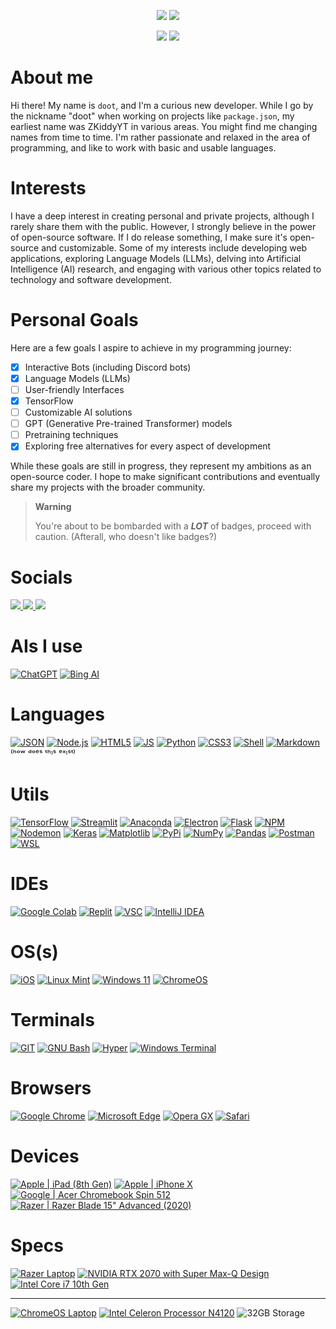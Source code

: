 <p align="center">
  <a href="https://github.com/DenverCoder1/readme-typing-svg"><img src="https://readme-typing-svg.demolab.com?font=Jost&weight=450&duration=2500&pause=250&center=true&vCenter=true&multiline=true&repeat=true&width=435&height=135&lines=Hello+World!+I'm+doot!;I'm+a+curious+new+developer.;I+mainly+use+Python+in+my+code.;However+I+also+am+known+to+use%3A;JavaScript%2C+Node.JS%2C+CSS%2C+HTML%2C+and+more."></a>
  <a><img src="https://github-profile-trophy.vercel.app/?username=doot9215"></a>
</p>
<p align="center">
	<a><img src="https://github.com/doot9215/doot9215/assets/48828036/e54fe3de-a157-4c5c-b958-916f5f7f66d6"></a>
	<img src="https://github.com/doot9215/doot9215/assets/48828036/f7f19de0-d87e-447e-b611-43c5382d2437">
</p>

# About me
Hi there! My name is `doot`, and I'm a curious new developer. While I go by the nickname "doot" when working on projects like `package.json`, my earliest name was ZKiddyYT in various areas. You might find me changing names from time to time. I'm rather passionate and relaxed in the area of programming, and like to work with basic and usable languages.

# Interests
I have a deep interest in creating personal and private projects, although I rarely share them with the public. However, I strongly believe in the power of open-source software. If I do release something, I make sure it's open-source and customizable. Some of my interests include developing web applications, exploring Language Models (LLMs), delving into Artificial Intelligence (AI) research, and engaging with various other topics related to technology and software development.

# Personal Goals
Here are a few goals I aspire to achieve in my programming journey:
- [x] Interactive Bots (including Discord bots)
- [x] Language Models (LLMs)
- [ ] User-friendly Interfaces
- [x] TensorFlow
- [ ] Customizable AI solutions
- [ ] GPT (Generative Pre-trained Transformer) models
- [ ] Pretraining techniques
- [x] Exploring free alternatives for every aspect of development

While these goals are still in progress, they represent my ambitions as an open-source coder. I hope to make significant contributions and eventually share my projects with the broader community.

> **Warning**
> 
> You're about to be bombarded with a ***LOT*** of badges, proceed with caution. (Afterall, who doesn't like badges?)
# Socials
<a href="https://mail.google.com/mail/u/0/?fs=1&tf=cm&source=mailto&to=zayan.kiddy@gmail.com">
<img src="https://img.shields.io/badge/Gmail-D14836?style=for-the-badge&logo=gmail&logoColor=white">
</a>
<a href="https://discord.gg/F7wXcGJz">
<img src="https://img.shields.io/badge/Discord-5865F2?style=for-the-badge&logo=discord&logoColor=white">
</a>
<a href="https://reddit.com/u/lolthenubnub"><img src="https://img.shields.io/badge/Reddit-FF4500?style=for-the-badge&logo=reddit&logoColor=white"></a>

# AIs I use
[![ChatGPT](https://img.shields.io/badge/chatGPT-74aa9c?style=for-the-badge&logo=openai&logoColor=white)](https://chat.openai.com)
[![Bing AI](https://img.shields.io/badge/Bing%20AI-258FFA?style=for-the-badge&logo=Microsoft%20Bing&logoColor=white)](https://bing.com/chat)
# Languages
[![JSON](https://img.shields.io/badge/json-5E5C5C?style=for-the-badge&logo=json&logoColor=white)](https://www.json.org/)
[![Node.js](https://img.shields.io/badge/Node.js-339933?style=for-the-badge&logo=nodedotjs&logoColor=white)](https://nodejs.org/en)
[![HTML5](https://img.shields.io/badge/HTML5-E34F26?style=for-the-badge&logo=html5&logoColor=white)](https://html.com/)
[![JS](https://img.shields.io/badge/JavaScript-323330?style=for-the-badge&logo=javascript&logoColor=F7DF1E)](https://www.javascript.com/)
[![Python](https://img.shields.io/badge/Python-FFD43B?style=for-the-badge&logo=python&logoColor=blue)](https://www.python.org/)
[![CSS3](https://img.shields.io/badge/css3-%231572B6.svg?style=for-the-badge&logo=css3&logoColor=white)](https://css3.com/)
[![Shell](https://img.shields.io/badge/Shell_Script-121011?style=for-the-badge&logo=gnu-bash&logoColor=white)](https://www.shellscript.sh/)
[![Markdown](https://img.shields.io/badge/markdown-%23000000.svg?style=for-the-badge&logo=markdown&logoColor=white)](https://www.markdownguide.org/)
<a>⁽ʰᵒʷ ᵈᵒᵉˢ ᵗʰᶦˢ ᵉˣᶦˢᵗ⁾</a>

# Utils
[![TensorFlow](https://img.shields.io/badge/TensorFlow-FF6F00?style=for-the-badge&logo=TensorFlow&logoColor=white)](https://www.tensorflow.org/)
[![Streamlit](https://img.shields.io/badge/Streamlit-FF4B4B?style=for-the-badge&logo=Streamlit&logoColor=white)](https://streamlit.io/)
[![Anaconda](https://camo.githubusercontent.com/b92df6010fa9372dafa7b14aa96fe86d6a8c9175fbc8253b3c044aaa004ecf7e/68747470733a2f2f696d672e736869656c64732e696f2f62616467652f416e61636f6e64612d2532333434413833332e7376673f7374796c653d666f722d7468652d6261646765266c6f676f3d616e61636f6e6461266c6f676f436f6c6f723d7768697465)](https://www.anaconda.com/)
[![Electron](https://camo.githubusercontent.com/7fdbabca7249452643df5e88d7de38d26e94b5ed832defbeb9fd374a76805de4/68747470733a2f2f696d672e736869656c64732e696f2f62616467652f456c656374726f6e2d3139313937303f7374796c653d666f722d7468652d6261646765266c6f676f3d456c656374726f6e266c6f676f436f6c6f723d7768697465)](https://www.electronjs.org/)
[![Flask](https://camo.githubusercontent.com/43c40e9f61f01e780f4cfed5dafda9e3494310ba1b6ea11e20c4949e556a47c3/68747470733a2f2f696d672e736869656c64732e696f2f62616467652f666c61736b2d2532333030302e7376673f7374796c653d666f722d7468652d6261646765266c6f676f3d666c61736b266c6f676f436f6c6f723d7768697465)](https://flask.palletsprojects.com/en/2.3.x/)
[![NPM](https://camo.githubusercontent.com/e1d814ec600df8dc2af0c6a144e7b8578e6803f9ec855f5a829f140409db7788/68747470733a2f2f696d672e736869656c64732e696f2f62616467652f4e504d2d2532334342333833372e7376673f7374796c653d666f722d7468652d6261646765266c6f676f3d6e706d266c6f676f436f6c6f723d7768697465)](https://www.npmjs.com/)
[![Nodemon](https://camo.githubusercontent.com/b8461917fc768add9be8322c0549d8793830a941d32dc3b3d18fa5236b80768c/68747470733a2f2f696d672e736869656c64732e696f2f62616467652f4e4f44454d4f4e2d2532333332333333302e7376673f7374796c653d666f722d7468652d6261646765266c6f676f3d6e6f64656d6f6e266c6f676f436f6c6f723d25424244454144)](https://nodemon.io/)
[![Keras](https://img.shields.io/badge/Keras-FF0000?style=for-the-badge&logo=keras&logoColor=white)](https://keras.io/)
[![Matplotlib](https://img.shields.io/badge/Matplotlib-%23ffffff.svg?style=for-the-badge&logo=Matplotlib&logoColor=black)](https://matplotlib.org/)
[![PyPi](https://img.shields.io/badge/pypi-3775A9?style=for-the-badge&logo=pypi&logoColor=white)](https://pypi.org/)
[![NumPy](https://img.shields.io/badge/numpy-%23013243.svg?style=for-the-badge&logo=numpy&logoColor=white)](https://numpy.org/)
[![Pandas](https://img.shields.io/badge/pandas-%23150458.svg?style=for-the-badge&logo=pandas&logoColor=white)](https://pandas.pydata.org/)
[![Postman](https://img.shields.io/badge/Postman-FF6C37?style=for-the-badge&logo=postman&logoColor=white)](https://www.postman.com/)
[![WSL](https://img.shields.io/badge/WSL-0a97f5?style=for-the-badge&logo=linux&logoColor=white)](https://learn.microsoft.com/en-us/windows/wsl/about)

# IDEs
[![Google Colab](https://img.shields.io/badge/Colab-F9AB00?style=for-the-badge&logo=googlecolab&color=525252)](https://colab.google/)
[![Replit](https://img.shields.io/badge/replit-667881?style=for-the-badge&logo=replit&logoColor=white)](https://repl.it/)
[![VSC](https://img.shields.io/badge/VSCode-0078D4?style=for-the-badge&logo=visual%20studio%20code&logoColor=white)](https://code.visualstudio.com/)
[![IntelliJ IDEA](https://img.shields.io/badge/IntelliJIDEA-000000.svg?style=for-the-badge&logo=intellij-idea&logoColor=white)](https://www.jetbrains.com/idea/)
  
# OS(s)
[![iOS](https://img.shields.io/badge/iOS-000000?style=for-the-badge&logo=ios&logoColor=white)](https://www.apple.com/ios)
[![Linux Mint](https://img.shields.io/badge/Linux_Mint-87CF3E?style=for-the-badge&logo=linux-mint&logoColor=white)](https://linuxmint.com/)
[![Windows 11](https://img.shields.io/badge/Windows_11-0078d4?style=for-the-badge&logo=windows-11&logoColor=white)](https://www.microsoft.com/en-us/windows/windows-11)
[![ChromeOS](https://img.shields.io/badge/chrome%20os-3d89fc?style=for-the-badge&logo=google%20chrome&logoColor=white)](https://www.google.com/chromebook/chrome-os/)

# Terminals
[![GIT](https://img.shields.io/badge/GIT-E44C30?style=for-the-badge&logo=git&logoColor=white)](https://git-scm.com/)
[![GNU Bash](https://img.shields.io/badge/GNU%20Bash-4EAA25?style=for-the-badge&logo=GNU%20Bash&logoColor=white)](https://www.gnu.org/software/bash/)
[![Hyper](https://img.shields.io/badge/Hyper-000000?style=for-the-badge&logo=hyper&logoColor=white)](https://www.hyper.com/)
[![Windows Terminal](https://img.shields.io/badge/windows%20terminal-4D4D4D?style=for-the-badge&logo=windows%20terminal&logoColor=white)](https://apps.microsoft.com/store/detail/windows-terminal/9N0DX20HK701)

# Browsers
[![Google Chrome](https://img.shields.io/badge/Google_chrome-4285F4?style=for-the-badge&logo=Google-chrome&logoColor=white)](https://www.google.com/chrome/)
[![Microsoft Edge](https://img.shields.io/badge/Microsoft_Edge-0078D7?style=for-the-badge&logo=Microsoft-edge&logoColor=white)](https://www.microsoft.com/edge)
[![Opera GX](https://img.shields.io/badge/Opera%20GX-black?style=for-the-badge&logo=Opera&logoColor=fa1e4e)](https://www.opera.com/gx)
[![Safari](https://img.shields.io/badge/Safari-000000?style=for-the-badge&logo=Safari&logoColor=white)](https://www.apple.com/safari)

# Devices
[![Apple | iPad (8th Gen)](https://img.shields.io/badge/Apple-iPad_(8th%20Gen)-999999?style=for-the-badge&logo=apple&logoColor=white)](https://support.apple.com/kb/SP822?locale=en_US)
[![Apple | iPhone X](https://img.shields.io/badge/Apple-iPhone_X-999999?style=for-the-badge&logo=apple&logoColor=white)](https://support.apple.com/kb/sp770?locale=en_US)
[![Google | Acer Chromebook Spin 512](https://img.shields.io/badge/google-chromebook_model_N18Q8-4285F4?style=for-the-badge&logo=google-chrome&logoColor=white)](https://www.chromium.org/chromium-os/developer-information-for-chrome-os-devices/#sparky360:~:text=Acer%20Chromebook%20Spin%20512(R851TN))
[![Razer | Razer Blade 15" Advanced (2020)](https://img.shields.io/badge/Razer-Razer_Blade_15%E2%80%9D_Advanced_(2020)-super?style=for-the-badge&logo=razer&logoColor=super)](https://mysupport.razer.com/app/answers/detail/a_id/3618/~/razer-blade-15%E2%80%9D-advanced-%282020%29-%7C-rz09-0330x-support-%26-faqs)
	
# Specs
[![Razer Laptop](https://img.shields.io/badge/razer%20laptop-44D62D?style=for-the-badge&logo=razer&logoColor=252525)](https://razer.com/gaming-laptops)
[![NVIDIA RTX 2070 with Super Max-Q Design](https://img.shields.io/badge/NVIDIA-RTX%202070%20Super%20with%20Max--Q%20Design-SUPER76B900?style=for-the-badge&logo=nvidia&logoColor=white)](https://www.nvidia.com/en-me/geforce/20-series/)
[![Intel Core i7 10th Gen](https://img.shields.io/badge/Intel%20Core_i7_10th-0071C5?style=for-the-badge&logo=intel&logoColor=white)](https://www.intel.com/content/www/us/en/products/sku/202329/intel-core-i710875h-processor-16m-cache-up-to-5-10-ghz/specifications.html)
___
[![ChromeOS Laptop](https://img.shields.io/badge/ChromeOS_Laptop-4285F4?style=for-the-badge&logo=Google-chrome&logoColor=white)](https://www.google.com/chromebook)
[![Intel Celeron Processor N4120](https://img.shields.io/badge/Intel_Celeron_N4120-0071C5?style=for-the-badge&logo=intel&logoColor=white)](https://www.intel.com/content/www/us/en/products/sku/197309/intel-celeron-processor-n4120-4m-cache-up-to-2-60-ghz/specifications.html)
![32GB Storage](https://img.shields.io/badge/32GB-Storage-SUPER?style=for-the-badge&logo=flatpak&logoColor=white)
